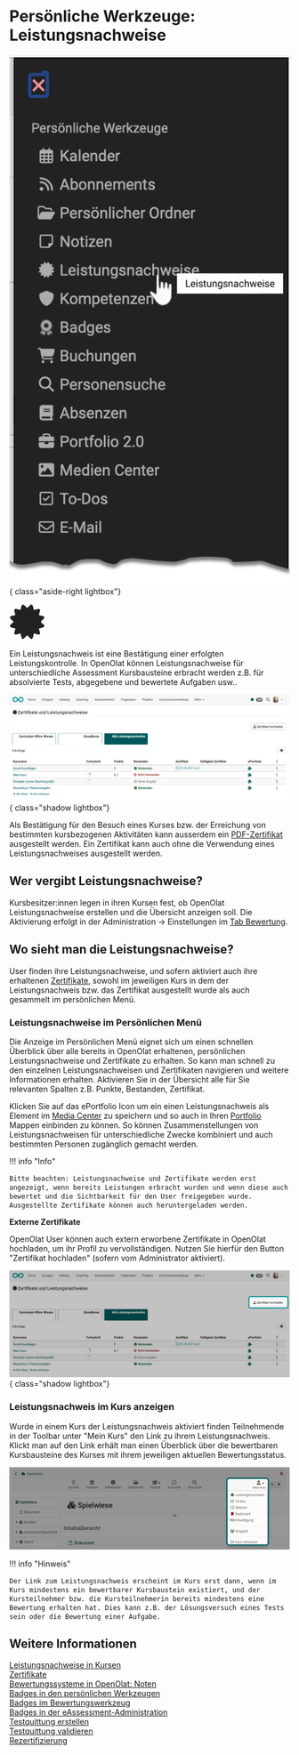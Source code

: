 # Persönliche Werkzeuge: Leistungsnachweise

![pers_menu_evid_of_achiev_v1_de.png](assets/pers_menu_evid_of_achiev_v1_de.png){ class="aside-right lightbox"}

![icon_icon_evidence_of_achievements.png](assets/icon_evidence_of_achievements.png)

Ein Leistungsnachweis ist eine Bestätigung einer erfolgten Leistungskontrolle.
In OpenOlat können Leistungsnachweise für unterschiedliche Assessment Kursbausteine erbracht werden z.B. für absolvierte Tests, abgegebene und bewertete Aufgaben usw.. 

![pers_menu_evid_of_achiev_list_v1_de.png](assets/pers_menu_evid_of_achiev_list_v1_de.png){ class="shadow lightbox"}

Als Bestätigung für den Besuch eines Kurses bzw. der Erreichung von bestimmten kursbezogenen Aktivitäten kann ausserdem ein [PDF-Zertifikat](../learningresources/Course_Settings_Assessment.de.md#certificate) ausgestellt werden. Ein Zertifikat kann auch ohne die Verwendung eines Leistungsnachweises ausgestellt werden.


## Wer vergibt Leistungsnachweise?

Kursbesitzer:innen legen in ihren Kursen fest, ob OpenOlat Leistungsnachweise erstellen und die Übersicht anzeigen soll. Die Aktivierung erfolgt in der Administration -> Einstellungen im [Tab Bewertung](../learningresources/Course_Settings_Assessment.de.md). 

## Wo sieht man die Leistungsnachweise?

User finden ihre Leistungsnachweise, und sofern aktiviert auch ihre erhaltenen [Zertifikate](../learningresources/Course_Settings_Assessment.de.md#certificate), sowohl im jeweiligen Kurs in dem der Leistungsnachweis bzw. das Zertifikat ausgestellt wurde als auch gesammelt im persönlichen Menü. 

### Leistungsnachweise im Persönlichen Menü

Die Anzeige im Persönlichen Menü eignet sich um einen schnellen Überblick über alle bereits in OpenOlat erhaltenen, persönlichen Leistungsnachweise und Zertifikate zu erhalten. So kann man schnell zu den einzelnen Leistungsnachweisen und Zertifikaten  navigieren und weitere Informationen erhalten. Aktivieren Sie in der Übersicht alle für Sie relevanten Spalten z.B. Punkte, Bestanden, Zertifikat. 

Klicken Sie auf das ePortfolio Icon um ein einen Leistungsnachweis als Element im  [Media Center](../personal_menu/Media_Center.de.md) zu speichern und so auch in Ihren [Portfolio](../personal_menu/Portfolio.de.md) Mappen einbinden zu können.
So können Zusammenstellungen von Leistungsnachweisen für unterschiedliche Zwecke kombiniert und auch bestimmten Personen zugänglich gemacht werden. 

!!! info  "Info"

    Bitte beachten: Leistungsnachweise und Zertifikate werden erst angezeigt, wenn bereits Leistungen erbracht wurden und wenn diese auch bewertet und die Sichtbarkeit für den User freigegeben wurde. Ausgestellte Zertifikate können auch heruntergeladen werden.

**Externe Zertifikate**

OpenOlat User können auch extern erworbene Zertifikate in OpenOlat hochladen, um ihr Profil zu vervollständigen. Nutzen Sie hierfür den Button "Zertifikat hochladen" (sofern vom Administrator aktiviert). 

![pers_menu_evid_of_achiev_cert_upload_v1_de.png](assets/pers_menu_evid_of_achiev_cert_upload_v1_de.png){ class="shadow lightbox"}

### Leistungsnachweis im Kurs anzeigen

Wurde in einem Kurs der Leistungsnachweis aktiviert finden Teilnehmende in der Toolbar unter "Mein Kurs" den Link zu ihrem Leistungsnachweis. Klickt man auf den Link erhält man einen Überblick über die bewertbaren Kursbausteine des Kurses mit ihrem jeweiligen aktuellen Bewertungsstatus.

![Leistungsnachweis im Kurs](../learningresources/assets/Mein_Kurs_menue_19.jpg)

!!! info "Hinweis"

    Der Link zum Leistungsnachweis erscheint im Kurs erst dann, wenn im Kurs mindestens ein bewertbarer Kursbaustein existiert, und der Kursteilnehmer bzw. die Kursteilnehmerin bereits mindestens eine Bewertung erhalten hat. Dies kann z.B. der Lösungsversuch eines Tests sein oder die Bewertung einer Aufgabe.


## Weitere Informationen

[Leistungsnachweise in Kursen](../learningresources/Course_Settings_Assessment.de.md#leistungsnachweis)<br>
[Zertifikate](../learningresources/Course_Settings_Assessment.de.md#certificate)<br>
[Bewertungssysteme in OpenOlat: Noten](../../manual_admin/administration/Assessment_translate_points_in_grades_admin.de.md)<br>
[Badges in den persönlichen Werkzeugen](OpenBadges.de.md)<br>
[Badges im Bewertungswerkzeug](../learningresources/OpenBadges.de.md)<br>
[Badges in der eAssessment-Administration](../../manual_admin/administration/e-Assessment_openBadges.de.md)<br>
[Testquittung erstellen](../learningresources/Test_settings.de.md#tab-optionen)<br>
[Testquittung validieren](../learningresources/Assessing_tests.de.md#korrekturwerkzeug)<br>
[Rezertifizierung](../learningresources/Course_Settings_Assessment.de.md#recertification)

